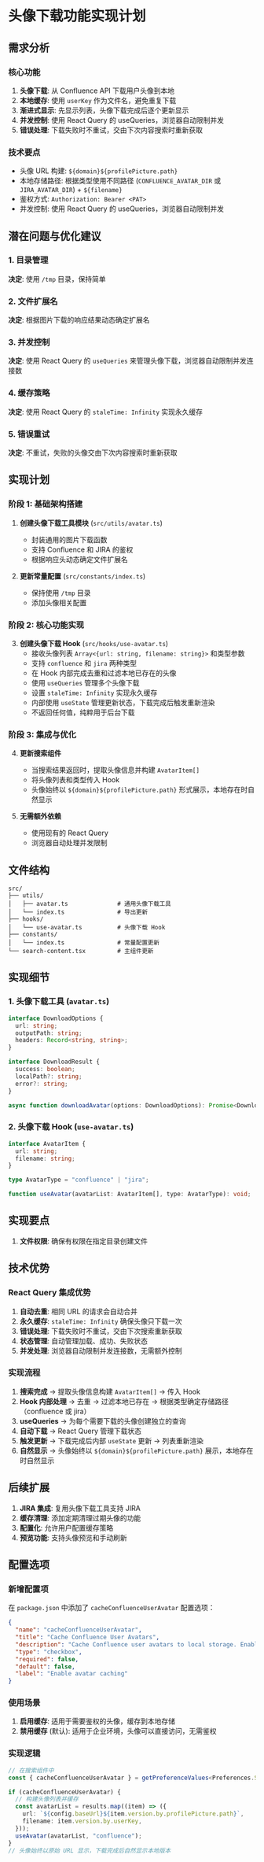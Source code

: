 # 头像下载功能实现计划

## 需求分析

### 核心功能

1. **头像下载**: 从 Confluence API 下载用户头像到本地
2. **本地缓存**: 使用 `userKey` 作为文件名，避免重复下载
3. **渐进式显示**: 先显示列表，头像下载完成后逐个更新显示
4. **并发控制**: 使用 React Query 的 useQueries，浏览器自动限制并发
5. **错误处理**: 下载失败时不重试，交由下次内容搜索时重新获取

### 技术要点

- 头像 URL 构建: `${domain}${profilePicture.path}`
- 本地存储路径: 根据类型使用不同路径 (`CONFLUENCE_AVATAR_DIR` 或 `JIRA_AVATAR_DIR`) + `${filename}`
- 鉴权方式: `Authorization: Bearer <PAT>`
- 并发控制: 使用 React Query 的 useQueries，浏览器自动限制并发

## 潜在问题与优化建议

### 1. 目录管理

**决定**: 使用 `/tmp` 目录，保持简单

### 2. 文件扩展名

**决定**: 根据图片下载的响应结果动态确定扩展名

### 3. 并发控制

**决定**: 使用 React Query 的 `useQueries` 来管理头像下载，浏览器自动限制并发连接数

### 4. 缓存策略

**决定**: 使用 React Query 的 `staleTime: Infinity` 实现永久缓存

### 5. 错误重试

**决定**: 不重试，失败的头像交由下次内容搜索时重新获取

## 实现计划

### 阶段 1: 基础架构搭建

1. **创建头像下载工具模块** (`src/utils/avatar.ts`)
   - 封装通用的图片下载函数
   - 支持 Confluence 和 JIRA 的鉴权
   - 根据响应头动态确定文件扩展名

2. **更新常量配置** (`src/constants/index.ts`)
   - 保持使用 `/tmp` 目录
   - 添加头像相关配置

### 阶段 2: 核心功能实现

3. **创建头像下载 Hook** (`src/hooks/use-avatar.ts`)
   - 接收头像列表 `Array<{url: string, filename: string}>` 和类型参数
   - 支持 `confluence` 和 `jira` 两种类型
   - 在 Hook 内部完成去重和过滤本地已存在的头像
   - 使用 `useQueries` 管理多个头像下载
   - 设置 `staleTime: Infinity` 实现永久缓存
   - 内部使用 `useState` 管理更新状态，下载完成后触发重新渲染
   - 不返回任何值，纯粹用于后台下载

### 阶段 3: 集成与优化

4. **更新搜索组件**
   - 当搜索结果返回时，提取头像信息并构建 `AvatarItem[]`
   - 将头像列表和类型传入 Hook
   - 头像始终以 `${domain}${profilePicture.path}` 形式展示，本地存在时自然显示

5. **无需额外依赖**
   - 使用现有的 React Query
   - 浏览器自动处理并发限制

## 文件结构

```
src/
├── utils/
│   ├── avatar.ts              # 通用头像下载工具
│   └── index.ts               # 导出更新
├── hooks/
│   └── use-avatar.ts          # 头像下载 Hook
├── constants/
│   └── index.ts               # 常量配置更新
└── search-content.tsx         # 主组件更新
```

## 实现细节

### 1. 头像下载工具 (`avatar.ts`)

```typescript
interface DownloadOptions {
  url: string;
  outputPath: string;
  headers: Record<string, string>;
}

interface DownloadResult {
  success: boolean;
  localPath?: string;
  error?: string;
}

async function downloadAvatar(options: DownloadOptions): Promise<DownloadResult>;
```

### 2. 头像下载 Hook (`use-avatar.ts`)

```typescript
interface AvatarItem {
  url: string;
  filename: string;
}

type AvatarType = "confluence" | "jira";

function useAvatar(avatarList: AvatarItem[], type: AvatarType): void;
```

## 实现要点

1. **文件权限**: 确保有权限在指定目录创建文件

## 技术优势

### React Query 集成优势

1. **自动去重**: 相同 URL 的请求会自动合并
2. **永久缓存**: `staleTime: Infinity` 确保头像只下载一次
3. **错误处理**: 下载失败时不重试，交由下次搜索重新获取
4. **状态管理**: 自动管理加载、成功、失败状态
5. **并发处理**: 浏览器自动限制并发连接数，无需额外控制

### 实现流程

1. **搜索完成** → 提取头像信息构建 `AvatarItem[]` → 传入 Hook
2. **Hook 内部处理** → 去重 → 过滤本地已存在 → 根据类型确定存储路径（confluence 或 jira）
3. **useQueries** → 为每个需要下载的头像创建独立的查询
4. **自动下载** → React Query 管理下载状态
5. **触发更新** → 下载完成后内部 `useState` 更新 → 列表重新渲染
6. **自然显示** → 头像始终以 `${domain}${profilePicture.path}` 展示，本地存在时自然显示

## 后续扩展

1. **JIRA 集成**: 复用头像下载工具支持 JIRA
2. **缓存清理**: 添加定期清理过期头像的功能
3. **配置化**: 允许用户配置缓存策略
4. **预览功能**: 支持头像预览和手动刷新

## 配置选项

### 新增配置项

在 `package.json` 中添加了 `cacheConfluenceUserAvatar` 配置选项：

```json
{
  "name": "cacheConfluenceUserAvatar",
  "title": "Cache Confluence User Avatars",
  "description": "Cache Confluence user avatars to local storage. Enable if your Confluence requires authentication to access user avatars, disable if avatars can be accessed directly without authentication.",
  "type": "checkbox",
  "required": false,
  "default": false,
  "label": "Enable avatar caching"
}
```

### 使用场景

1. **启用缓存**: 适用于需要鉴权的头像，缓存到本地存储
2. **禁用缓存** (默认): 适用于企业环境，头像可以直接访问，无需鉴权

### 实现逻辑

```typescript
// 在搜索组件中
const { cacheConfluenceUserAvatar } = getPreferenceValues<Preferences.SearchConfluence>();

if (cacheConfluenceUserAvatar) {
  // 构建头像列表并缓存
  const avatarList = results.map((item) => ({
    url: `${config.baseUrl}${item.version.by.profilePicture.path}`,
    filename: item.version.by.userKey,
  }));
  useAvatar(avatarList, "confluence");
}
// 头像始终以原始 URL 显示，下载完成后自然显示本地版本
```
